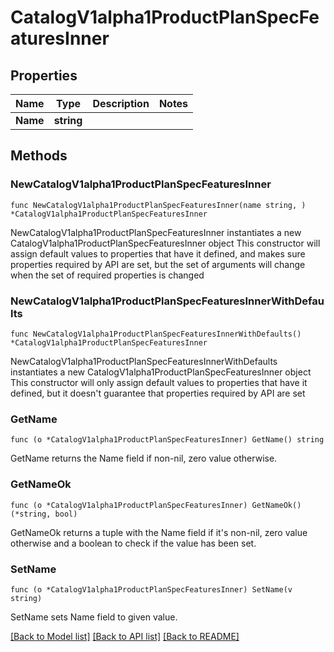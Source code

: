 # CatalogV1alpha1ProductPlanSpecFeaturesInner

## Properties

Name | Type | Description | Notes
------------ | ------------- | ------------- | -------------
**Name** | **string** |  | 

## Methods

### NewCatalogV1alpha1ProductPlanSpecFeaturesInner

`func NewCatalogV1alpha1ProductPlanSpecFeaturesInner(name string, ) *CatalogV1alpha1ProductPlanSpecFeaturesInner`

NewCatalogV1alpha1ProductPlanSpecFeaturesInner instantiates a new CatalogV1alpha1ProductPlanSpecFeaturesInner object
This constructor will assign default values to properties that have it defined,
and makes sure properties required by API are set, but the set of arguments
will change when the set of required properties is changed

### NewCatalogV1alpha1ProductPlanSpecFeaturesInnerWithDefaults

`func NewCatalogV1alpha1ProductPlanSpecFeaturesInnerWithDefaults() *CatalogV1alpha1ProductPlanSpecFeaturesInner`

NewCatalogV1alpha1ProductPlanSpecFeaturesInnerWithDefaults instantiates a new CatalogV1alpha1ProductPlanSpecFeaturesInner object
This constructor will only assign default values to properties that have it defined,
but it doesn't guarantee that properties required by API are set

### GetName

`func (o *CatalogV1alpha1ProductPlanSpecFeaturesInner) GetName() string`

GetName returns the Name field if non-nil, zero value otherwise.

### GetNameOk

`func (o *CatalogV1alpha1ProductPlanSpecFeaturesInner) GetNameOk() (*string, bool)`

GetNameOk returns a tuple with the Name field if it's non-nil, zero value otherwise
and a boolean to check if the value has been set.

### SetName

`func (o *CatalogV1alpha1ProductPlanSpecFeaturesInner) SetName(v string)`

SetName sets Name field to given value.



[[Back to Model list]](../README.md#documentation-for-models) [[Back to API list]](../README.md#documentation-for-api-endpoints) [[Back to README]](../README.md)


